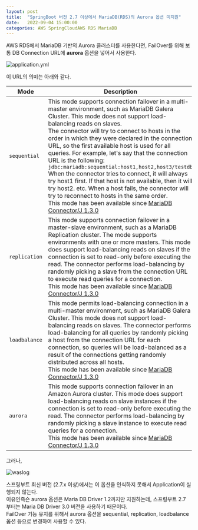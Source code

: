 ```yaml
---
layout: post  
title:  "SpringBoot 버전 2.7 이상에서 MariaDB(RDS)의 Aurora 옵션 미지원"  
date:   2022-09-04 15:00:00  
categories: AWS SpringCloudAWS RDS MariaDB
---
```


AWS RDS에서 MariaDB 기반의 Aurora 클러스터를 사용한다면, FailOver를 위해 보통 DB Connection URL에 __aurora__ 옵션을 넣어서 사용한다.

![application.yml](./../../../../../../../images/20220904/1.png)

이 URL의 의미는 아래와 같다.

| Mode       | Description                                                                                                                                                                                                                                                                                                                                                                                                                                                                                                                                                                                                                                                                                                                                                                                                          |
|------------|----------------------------------------------------------------------------------------------------------------------------------------------------------------------------------------------------------------------------------------------------------------------------------------------------------------------------------------------------------------------------------------------------------------------------------------------------------------------------------------------------------------------------------------------------------------------------------------------------------------------------------------------------------------------------------------------------------------------------------------------------------------------------------------------------------------------|
| `sequential` | This mode supports connection failover in a multi-master environment, such as MariaDB Galera Cluster. This mode does not support load-balancing reads on slaves. <br> The connector will try to connect to hosts in the order in which they were declared in the connection URL, so the first available host is used for all queries. For example, let's say that the connection URL is the following: `jdbc:mariadb:sequential:host1,host2,host3/testdb`<br>When the connector tries to connect, it will always try host1 first. If that host is not available, then it will try host2. etc. When a host fails, the connector will try to reconnect to hosts in the same order.<br>This mode has been available since [MariaDB Connector/J 1.3.0](https://mariadb.com/kb/en/mariadb-connector-j-130-release-notes/) |
| `replication` | This mode supports connection failover in a master-slave environment, such as a MariaDB Replication cluster. The mode supports environments with one or more masters. This mode does support load-balancing reads on slaves if the connection is set to read-only before executing the read. The connector performs load-balancing by randomly picking a slave from the connection URL to execute read queries for a connection.<br>This mode has been available since [MariaDB Connector/J 1.3.0](https://mariadb.com/kb/en/mariadb-connector-j-130-release-notes/) |
| `loadbalance` | This mode permits load-balancing connection in a multi-master environment, such as MariaDB Galera Cluster. This mode does not support load-balancing reads on slaves. The connector performs load-balancing for all queries by randomly picking a host from the connection URL for each connection, so queries will be load-balanced as a result of the connections getting randomly distributed across all hosts.<br>This mode has been available since [MariaDB Connector/J 1.3.0](https://mariadb.com/kb/en/mariadb-connector-j-130-release-notes/)|
| `aurora`    | This mode supports connection failover in an Amazon Aurora cluster. This mode does support load-balancing reads on slave instances if the connection is set to read-only before executing the read. The connector performs load-balancing by randomly picking a slave instance to execute read queries for a connection.<br>This mode has been available since [MariaDB Connector/J 1.3.0](https://mariadb.com/kb/en/mariadb-connector-j-130-release-notes/)|

그러나,

![waslog](./../../../../../../../images/20220904/2.png)

스프링부트 최신 버전 (2.7.x 이상)에서는 이 옵션을 인식하지 못해서 Application이 실행되지 않는다.  
이유인즉슨 aurora 옵션은 Maria DB Driver 1.2까지만 지원하는데, 스프링부트 2.7 부터는 Maria DB Driver 3.0 버전을 사용하기 때문이다.  
FailOver 기능 유지를 위해서 aurora 옵션을 sequential, replication, loadbalance 옵션 등으로 변경하여 사용할 수 있다.